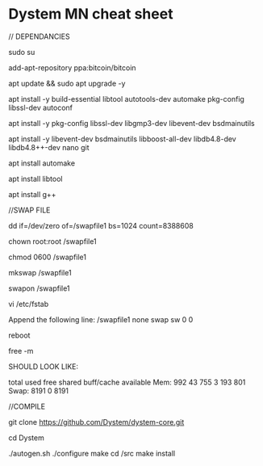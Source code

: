 Dystem MN cheat sheet
=====================================

// DEPENDANCIES

sudo su

add-apt-repository ppa:bitcoin/bitcoin

apt update && sudo apt upgrade -y

apt install -y build-essential libtool autotools-dev automake pkg-config libssl-dev autoconf

apt install -y pkg-config libssl-dev libgmp3-dev libevent-dev bsdmainutils

apt install -y libevent-dev bsdmainutils libboost-all-dev libdb4.8-dev libdb4.8++-dev nano git

apt install automake

apt install libtool

apt install g++

//SWAP FILE

dd if=/dev/zero of=/swapfile1 bs=1024 count=8388608

chown root:root /swapfile1

chmod 0600 /swapfile1

mkswap /swapfile1

swapon /swapfile1

vi /etc/fstab

Append the following line:
/swapfile1 none swap sw 0 0

reboot

free -m

SHOULD LOOK LIKE:

total        used        free      shared  buff/cache   available
Mem:            992          43         755           3         193         801
Swap:          8191           0        8191

//COMPILE

git clone https://github.com/Dystem/dystem-core.git

cd Dystem

./autogen.sh
./configure
make
cd /src
make install

